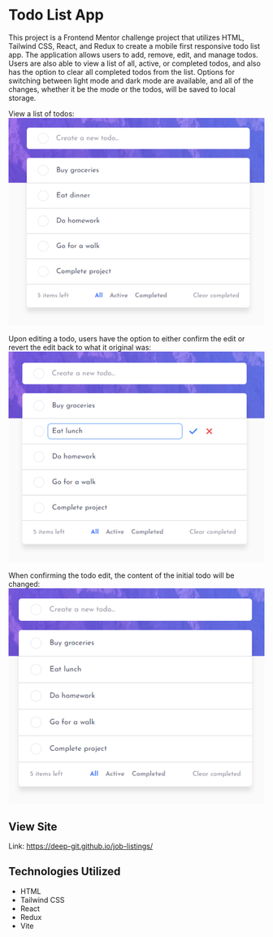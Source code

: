 # Todo List App
This project is a Frontend Mentor challenge project that utilizes HTML, Tailwind CSS, React, and Redux to create a mobile first responsive todo list app. The application allows users to add, remove, edit, and manage todos. Users are also able to view a list of all, active, or completed todos, and also has the option to clear all completed todos from the list. Options for switching between light mode and dark mode are available, and all of the changes, whether it be the mode or the todos, will be saved to local storage. 

View a list of todos:
![Todo list content view](/view_list.png)

Upon editing a todo, users have the option to either confirm the edit or revert the edit back to what it original was:
![Editing a todo](/edit_todo.png)

When confirming the todo edit, the content of the initial todo will be changed:
![After confirming the todo edit](/after_edit.png)

## View Site
Link: https://deep-git.github.io/job-listings/

## Technologies Utilized
- HTML
- Tailwind CSS
- React
- Redux
- Vite

